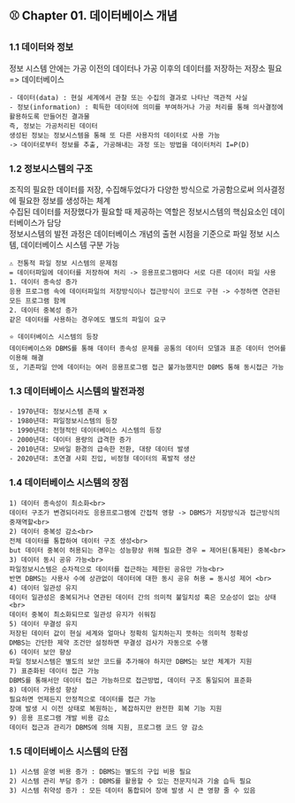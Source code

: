 ## ⚾ Chapter 01. 데이터베이스 개념
### 1.1 데이터와 정보
정보 시스템 안에는 가공 이전의 데이터나 가공 이후의 데이터를 저장하는 저장소 필요 => 데이터베이스
```
- 데이터(data) : 현실 세계에서 관찰 또는 수집의 결과로 나타난 객관적 사실
- 정보(information) : 획득한 데이터에 의미를 부여하거나 가공 처리를 통해 의사결정에 활용하도록 만들어진 결과물
즉, 정보는 가공처리된 데이터
생성된 정보는 정보시스템을 통해 또 다른 사용자의 데이터로 사용 가능
-> 데이터로부터 정보를 추출, 가공해내는 과정 또는 방법을 데이터처리 I=P(D)
```
### 1.2 정보시스템의 구조
조직의 필요한 데이터를 저장, 수집해두었다가 다양한 방식으로 가공함으로써 의사결정에 필요한 정보를 생성하는 체계<br>
수집된 데이터를 저장했다가 필요할 때 제공하는 역할은 정보시스템의 핵심요소인 데이터베이스가 담당<br>
정보시스템의 발전 과정은 데이터베이스 개념의 출현 시점을 기준으로 파일 정보 시스템, 데이터베이스 시스템 구분 가능
```
⚠️ 전통적 파일 정보 시스템의 문제점
= 데이터파일에 데이터를 저장하여 처리 -> 응용프로그램마다 서로 다른 데이터 파일 사용
1. 데이터 종속성 증가
응용 프로그램 속에 데이터파일의 저장방식이나 접근방식이 코드로 구현 -> 수정하면 연관된 모든 프로그램 함께 
2. 데이터 중복성 증가
같은 데이터를 사용하는 경우에도 별도의 파일이 요구 
```
```
⭐ 데이터베이스 시스템의 등장
데이터베이스와 DBMS를 통해 데이터 종속성 문제를 공통의 데이터 모델과 표준 데이터 언어를 이용해 해결
또, 기존파일 안에 데이터는 여러 응용프로그램 접근 불가능했지만 DBMS 통해 동시접근 가능
```
### 1.3 데이터베이스 시스템의 발전과정
```
- 1970년대: 정보시스템 존재 x
- 1980년대: 파일정보시스템의 등장
- 1990년대: 전형적인 데이터베이스 시스템의 등장
- 2000년대: 데이터 용량의 급격한 증가
- 2010년대: 모바일 환경의 급속한 전환, 대량 데이터 발생
- 2020년대: 초연결 사회 진입, 비정형 데이터의 폭발적 생산
```
### 1.4 데이터베이스 시스템의 장점
```
1) 데이터 종속성이 최소화<br>
데이터 구조가 변경되더라도 응용프로그램에 간접적 영향 -> DBMS가 저장방식과 접근방식의 중재역할<br>
2) 데이터 중복성 감소<br>
전체 데이터를 통합하여 데이터 구조 생성<br>
but 데이터 중복이 허용되는 경우는 성능향상 위해 필요한 경우 = 제어된(통제된) 중복<br>
3) 데이터 동시 공유 가능<br>
파일정보시스템은 순차적으로 데이터를 접근하는 제한된 공유만 가능<br>
반면 DBMS는 사용사 수에 상관없이 데이터에 대한 동시 공유 허용 = 동시성 제어 <br>
4) 데이터 일관성 유지
데이터 일관성은 중복되거나 연관된 데이터 간의 의미적 불일치성 혹은 모순성이 없는 상태<br>
데이터 중복이 최소화되므로 일관성 유지가 쉬워짐
5) 데이터 무결성 유지
저장된 데이터 값이 현실 세계와 얼마나 정확히 일치하는지 뜻하는 의미적 정확성
DMBS는 간단한 제약 조건만 설정하면 무결성 검사가 자동으로 수행
6) 데이터 보안 향상
파일 정보시스템은 별도의 보안 코드를 추가해야 하지만 DBMS는 보안 체계가 지원
7) 표준화된 데이터 접근 가능
DBMS를 통해서만 데이터 접근 가능하므로 접근방법, 데이터 구조 통일되어 표준화
8) 데이터 가용성 향상
필요하면 언제든지 안정적으로 데이터를 접근 가능
장애 발생 시 이전 상태로 복원하는, 복잡하지만 완전한 회복 기능 지원
9) 응용 프로그램 개발 비용 감소
데이터 접근과 관리가 DBMS에 의해 지원, 프로그램 코드 양 감소
```
### 1.5 데이터베이스 시스템의 단점
```
1) 시스템 운영 비용 증가 : DBMS는 별도의 구입 비용 필요
2) 시스템 관리 부담 증가 : DBMS를 활용할 수 있는 전문지식과 기술 습득 필요
3) 시스템 취약성 증가 : 모든 데이터 통합되어 장애 발생 시 큰 영향 줄 수 있음
```

